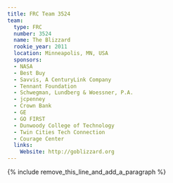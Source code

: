 ```yaml
---
title: FRC Team 3524
team:
  type: FRC
  number: 3524
  name: The Blizzard
  rookie_year: 2011
  location: Minneapolis, MN, USA
  sponsors:
  - NASA
  - Best Buy
  - Savvis, A CenturyLink Company
  - Tennant Foundation
  - Schwegman, Lundberg & Woessner, P.A.
  - jcpenney
  - Crown Bank
  - GE
  - GO FIRST
  - Dunwoody College of Technology
  - Twin Cities Tech Connection
  - Courage Center
  links:
    Website: http://goblizzard.org
---
```


{% include remove_this_line_and_add_a_paragraph %}